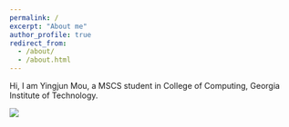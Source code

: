 ```yaml
---
permalink: /
excerpt: "About me"
author_profile: true
redirect_from: 
  - /about/
  - /about.html
---
```


Hi, I am Yingjun Mou, a MSCS student in College of Computing, Georgia Institute of Technology.

![](images/Homepage_design)
